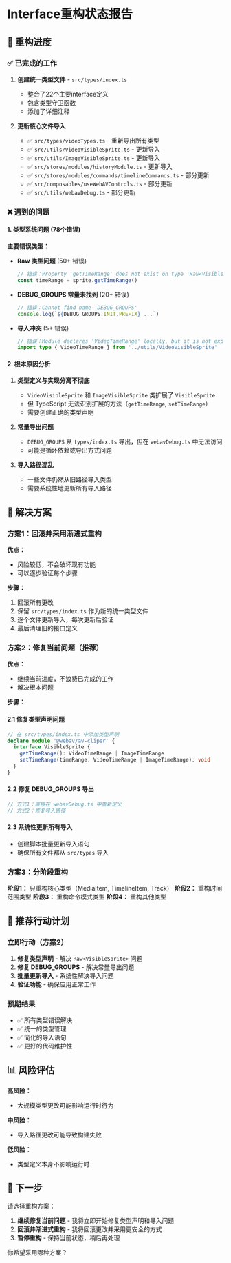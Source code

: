 # Interface重构状态报告

## 🎯 重构进度

### ✅ 已完成的工作

1. **创建统一类型文件** - `src/types/index.ts`
   - 整合了22个主要interface定义
   - 包含类型守卫函数
   - 添加了详细注释

2. **更新核心文件导入**
   - ✅ `src/types/videoTypes.ts` - 重新导出所有类型
   - ✅ `src/utils/VideoVisibleSprite.ts` - 更新导入
   - ✅ `src/utils/ImageVisibleSprite.ts` - 更新导入
   - ✅ `src/stores/modules/historyModule.ts` - 更新导入
   - ✅ `src/stores/modules/commands/timelineCommands.ts` - 部分更新
   - ✅ `src/composables/useWebAVControls.ts` - 部分更新
   - ✅ `src/utils/webavDebug.ts` - 部分更新

### ❌ 遇到的问题

#### 1. 类型系统问题 (78个错误)

**主要错误类型：**

- **Raw<VisibleSprite> 类型问题** (50+ 错误)
  ```typescript
  // 错误：Property 'getTimeRange' does not exist on type 'Raw<VisibleSprite>'
  const timeRange = sprite.getTimeRange()
  ```

- **DEBUG_GROUPS 常量未找到** (20+ 错误)
  ```typescript
  // 错误：Cannot find name 'DEBUG_GROUPS'
  console.log(`${DEBUG_GROUPS.INIT.PREFIX} ...`)
  ```

- **导入冲突** (5+ 错误)
  ```typescript
  // 错误：Module declares 'VideoTimeRange' locally, but it is not exported
  import type { VideoTimeRange } from '../utils/VideoVisibleSprite'
  ```

#### 2. 根本原因分析

1. **类型定义与实现分离不彻底**
   - `VideoVisibleSprite` 和 `ImageVisibleSprite` 类扩展了 `VisibleSprite`
   - 但 TypeScript 无法识别扩展的方法（`getTimeRange`, `setTimeRange`）
   - 需要创建正确的类型声明

2. **常量导出问题**
   - `DEBUG_GROUPS` 从 `types/index.ts` 导出，但在 `webavDebug.ts` 中无法访问
   - 可能是循环依赖或导出方式问题

3. **导入路径混乱**
   - 一些文件仍然从旧路径导入类型
   - 需要系统性地更新所有导入路径

## 🔧 解决方案

### 方案1：回滚并采用渐进式重构

**优点：**
- 风险较低，不会破坏现有功能
- 可以逐步验证每个步骤

**步骤：**
1. 回滚所有更改
2. 保留 `src/types/index.ts` 作为新的统一类型文件
3. 逐个文件更新导入，每次更新后验证
4. 最后清理旧的接口定义

### 方案2：修复当前问题（推荐）

**优点：**
- 继续当前进度，不浪费已完成的工作
- 解决根本问题

**步骤：**

#### 2.1 修复类型声明问题
```typescript
// 在 src/types/index.ts 中添加类型声明
declare module '@webav/av-cliper' {
  interface VisibleSprite {
    getTimeRange(): VideoTimeRange | ImageTimeRange
    setTimeRange(timeRange: VideoTimeRange | ImageTimeRange): void
  }
}
```

#### 2.2 修复 DEBUG_GROUPS 导出
```typescript
// 方式1：直接在 webavDebug.ts 中重新定义
// 方式2：修复导入路径
```

#### 2.3 系统性更新所有导入
- 创建脚本批量更新导入语句
- 确保所有文件都从 `src/types` 导入

### 方案3：分阶段重构

**阶段1：** 只重构核心类型（MediaItem, TimelineItem, Track）
**阶段2：** 重构时间范围类型
**阶段3：** 重构命令模式类型
**阶段4：** 重构其他类型

## 🎯 推荐行动计划

### 立即行动（方案2）

1. **修复类型声明** - 解决 `Raw<VisibleSprite>` 问题
2. **修复 DEBUG_GROUPS** - 解决常量导出问题
3. **批量更新导入** - 系统性解决导入问题
4. **验证功能** - 确保应用正常工作

### 预期结果

- ✅ 所有类型错误解决
- ✅ 统一的类型管理
- ✅ 简化的导入语句
- ✅ 更好的代码维护性

## 📊 风险评估

**高风险：** 
- 大规模类型更改可能影响运行时行为

**中风险：**
- 导入路径更改可能导致构建失败

**低风险：**
- 类型定义本身不影响运行时

## 🔄 下一步

请选择重构方案：

1. **继续修复当前问题** - 我将立即开始修复类型声明和导入问题
2. **回滚并渐进式重构** - 我将回滚更改并采用更安全的方式
3. **暂停重构** - 保持当前状态，稍后再处理

你希望采用哪种方案？
